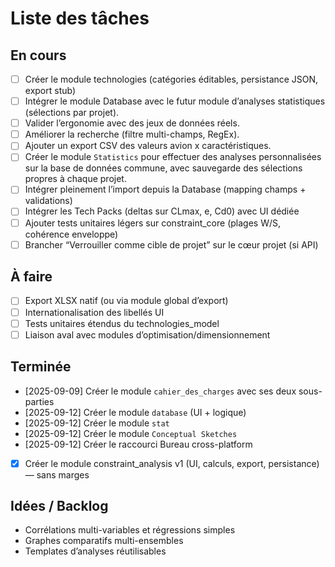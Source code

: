 # Liste des tâches

## En cours
- [ ] Créer le module technologies (catégories éditables, persistance JSON, export stub)
- [ ] Intégrer le module Database avec le futur module d’analyses statistiques (sélections par projet).
- [ ] Valider l’ergonomie avec des jeux de données réels.
- [ ] Améliorer la recherche (filtre multi-champs, RegEx).
- [ ] Ajouter un export CSV des valeurs avion x caractéristiques.
- [ ] Créer le module `Statistics` pour effectuer des analyses personnalisées sur la base de données commune, avec sauvegarde des sélections propres à chaque projet.
- [ ] Intégrer pleinement l’import depuis la Database (mapping champs + validations)
- [ ] Intégrer les Tech Packs (deltas sur CLmax, e, Cd0) avec UI dédiée
- [ ] Ajouter tests unitaires légers sur constraint_core (plages W/S, cohérence enveloppe)
- [ ] Brancher “Verrouiller comme cible de projet” sur le cœur projet (si API)

## À faire
- [ ] Export XLSX natif (ou via module global d’export)
- [ ] Internationalisation des libellés UI
- [ ] Tests unitaires étendus du technologies_model
- [ ] Liaison aval avec modules d’optimisation/dimensionnement

## Terminée
- [2025-09-09] Créer le module `cahier_des_charges` avec ses deux sous-parties
- [2025-09-12] Créer le module `database` (UI + logique)
- [2025-09-12] Créer le module `stat`
- [2025-09-12] Créer le module `Conceptual Sketches`
- [2025-09-12] Créer le raccourci Bureau cross-platform
- [x] Créer le module constraint_analysis v1 (UI, calculs, export, persistance) — sans marges

## Idées / Backlog
- Corrélations multi-variables et régressions simples
- Graphes comparatifs multi-ensembles
- Templates d’analyses réutilisables
